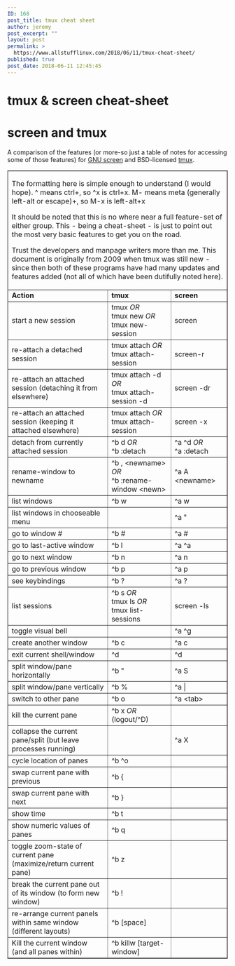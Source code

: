```yaml
---
ID: 168
post_title: tmux cheat sheet
author: jeremy
post_excerpt: ""
layout: post
permalink: >
  https://www.allstufflinux.com/2018/06/11/tmux-cheat-sheet/
published: true
post_date: 2018-06-11 12:45:45
---
```

  <body>
    <h1>tmux &amp; screen cheat-sheet</h1>
         <h1>screen and tmux</h1>
      <p>A comparison of the features (or more-so just a table of notes for accessing some of those features) for <a href="http://www.gnu.org/software/screen/" target="_blank">GNU screen</a> and BSD-licensed <a href="https://tmux.github.io/" target="_blank">tmux</a>.</p>
      <table border="1">
        <tr>
          <td colspan="3">
            <p>The formatting here is simple enough to understand (I would hope). ^ means ctrl+, so ^x is ctrl+x. M- means meta (generally left-alt or escape)+, so M-x is left-alt+x</p>
            <p>It should be noted that this is no where near a full feature-set of either group. This - being a cheat-sheet - is just to point out the most very basic features to get you on the road.</p>
            <p>Trust the developers and manpage writers more than me. This document is originally from 2009 when tmux was still new - since then both of these programs have had many updates and features added (not all of which have been dutifully noted here).</p>
          </td>
        </tr>
        <tr><td><strong>Action</strong>                                             </td>
            <td><strong>tmux</strong>                                               </td>
            <td><strong>screen</strong>                                             </td>
        </tr>
        <tr><td>start a new session                                                 </td>
            <td>tmux <em>OR</em><br>tmux new <em>OR</em><br>tmux new-session        </td>
            <td>screen                                                              </td>
        </tr>
        <tr><td>re-attach a detached session                                        </td>
            <td>tmux attach <em>OR</em><br>tmux attach-session                      </td>
            <td>screen-r                                                            </td>
        </tr>
        <tr><td>re-attach an attached session (detaching it from elsewhere)         </td>
            <td>tmux attach -d <em>OR</em><br>tmux attach-session -d                </td>
            <td>screen -dr                                                          </td>
        </tr>
        <tr><td>re-attach an attached session (keeping it attached elsewhere)       </td>
            <td>tmux attach <em>OR</em><br>tmux attach-session                      </td>
            <td>screen -x                                                           </td>
        </tr>
        <tr><td>detach from currently attached session                              </td>
            <td>^b d <em>OR</em><br>^b :detach                                      </td>
            <td>^a ^d <em>OR</em><br>^a :detach                                     </td>
        </tr>
        <tr><td>rename-window to newname                                            </td>
            <td>^b , &lt;newname&gt; <em>OR</em><br>^b :rename-window &lt;newn&gt;  </td>
            <td>^a A &lt;newname&gt;                                                </td>
        </tr>
        <tr><td>list windows                                                        </td>
            <td>^b w                                                                </td>
            <td>^a w                                                                </td>
        </tr>
        <tr><td>list windows in chooseable menu                                     </td>
            <td>                                                                    </td>
            <td>^a "                                                                </td>
        </tr>
        <tr><td>go to window #                                                      </td>
            <td>^b #                                                                </td>
            <td>^a #                                                                </td>
        </tr>
        <tr><td>go to last-active window                                            </td>
            <td>^b l                                                                </td>
            <td>^a ^a                                                               </td>
        </tr>
        <tr><td>go to next window                                                   </td>
            <td>^b n                                                                </td>
            <td>^a n                                                                </td>
        </tr>
        <tr><td>go to previous window                                               </td>
            <td>^b p                                                                </td>
            <td>^a p                                                                </td>
        </tr>
        <tr><td>see keybindings                                                     </td>
            <td>^b ?                                                                </td>
            <td>^a ?                                                                </td>
        </tr>
        <tr><td>list sessions                                                       </td>
            <td>^b s <em>OR</em><br>tmux ls <em>OR</em><br>tmux list-sessions       </td>
            <td>screen -ls                                                          </td>
        </tr>
        <tr><td>toggle visual bell                                                  </td>
            <td>                                                                    </td>
            <td>^a ^g                                                               </td>
        </tr>
        <tr><td>create another window                                               </td>
            <td>^b c                                                                </td>
            <td>^a c                                                                </td>
        </tr>
        <tr><td>exit current shell/window                                           </td>
            <td>^d                                                                  </td>
            <td>^d                                                                  </td>
        </tr>
        <tr><td>split window/pane horizontally                                      </td>
            <td>^b "                                                                </td>
            <td>^a S                                                                </td>
        </tr>
        <tr><td>split window/pane vertically                                        </td>
            <td>^b %                                                                </td>
            <td>^a |                                                                </td>
        </tr>
        <tr><td>switch to other pane                                                </td>
            <td>^b o                                                                </td>
            <td>^a &lt;tab&gt;                                                      </td>
        </tr>
        <tr><td>kill the current pane                                               </td>
            <td>^b x <em>OR</em> (logout/^D)                                        </td>
            <td>                                                                    </td>
        </tr>
        <tr><td>collapse the current pane/split (but leave processes running)       </td>
            <td>                                                                    </td>
            <td>^a X                                                                </td>
        </tr>
        <tr><td>cycle location of panes                                             </td>
            <td>^b ^o                                                               </td>
            <td>                                                                    </td>
        </tr>
        <tr><td>swap current pane with previous                                     </td>
            <td>^b {                                                                </td>
            <td>                                                                    </td>
        </tr>
        <tr><td>swap current pane with next                                         </td>
            <td>^b }                                                                </td>
            <td>                                                                    </td>
        </tr>
        <tr><td>show time                                                           </td>
            <td>^b t                                                                </td>
            <td>                                                                    </td>
        </tr>
        <tr><td>show numeric values of panes                                        </td>
            <td>^b q                                                                </td>
            <td>                                                                    </td>
        </tr>
        <tr><td>toggle zoom-state of current pane (maximize/return current pane)    </td>
            <td>^b z                                                                </td>
            <td>                                                                    </td>
        </tr>
        <tr><td>break the current pane out of its window (to form new window)       </td>
            <td>^b !                                                                </td>
            <td>                                                                    </td>
        </tr>
        <tr><td>re-arrange current panels within same window (different layouts)    </td>
            <td>^b [space]                                                          </td>
            <td>                                                                    </td>
        </tr>
        <tr><td>Kill the current window (and all panes within)                      </td>
            <td>^b killw [target-window]                                            </td>
            <td>                                                                    </td>
        </tr>
      </table>
    </div>
  </body>
</html>